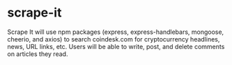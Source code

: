 # scrape-it
Scrape It will use npm packages (express, express-handlebars, mongoose, cheerio, and axios) to search coindesk.com for cryptocurrency headlines, news, URL links, etc. Users will be able to write, post, and delete comments on articles they read.